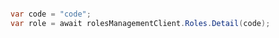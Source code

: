 ```python

```

```csharp
var code = "code";
var role = await rolesManagementClient.Roles.Detail(code);
```
